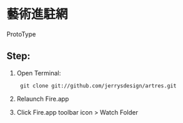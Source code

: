 藝術進駐網
============

ProtoType

## Step:

1. Open Terminal:

        git clone git://github.com/jerrysdesign/artres.git

2. Relaunch Fire.app

3. Click Fire.app toolbar icon > Watch Folder

